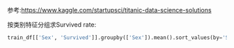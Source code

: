 参考:https://www.kaggle.com/startupsci/titanic-data-science-solutions



按类别特征分组求Survived rate:

```python
train_df[['Sex', 'Survived']].groupby(['Sex']).mean().sort_values(by='Survived')
```



